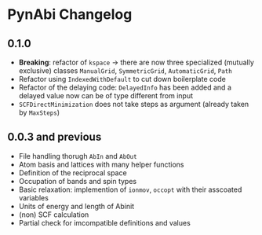# PynAbi Changelog

## 0.1.0

 * __Breaking__: refactor of `kspace` -> there are now three specialized (mutually exclusive) classes `ManualGrid`, `SymmetricGrid`, `AutomaticGrid`, `Path`
 * Refactor using `IndexedWithDefault` to cut down boilerplate code
 * Refactor of the delaying code: `DelayedInfo` has been added and a delayed value now can be of type different from input
 * `SCFDirectMinimization` does not take steps as argument (already taken by `MaxSteps`)

## 0.0.3 and previous

 * File handling thorugh `AbIn` and `AbOut`
 * Atom basis and lattices with many helper functions
 * Definition of the reciprocal space
 * Occupation of bands and spin types
 * Basic relaxation: implemention of `ionmov`, `occopt` with their asscoated variables
 * Units of energy and length of Abinit
 * (non) SCF calculation
 * Partial check for imcompatible definitions and values